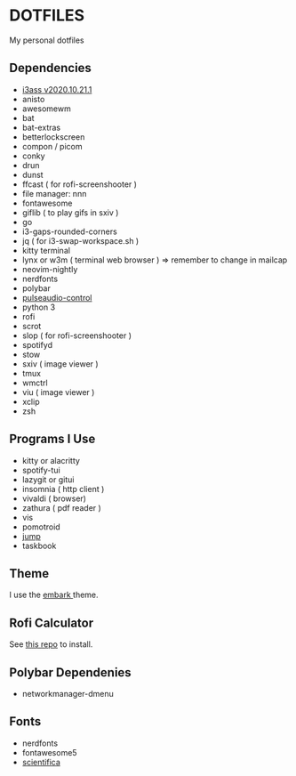 # DOTFILES
  
My personal dotfiles

## Dependencies


* [i3ass v2020.10.21.1](https://github.com/budlabs/i3ass) 
* anisto
* awesomewm
* bat 
* bat-extras
* betterlockscreen
* compon / picom
* conky
* drun
* dunst
* ffcast  ( for rofi-screenshooter )
* file manager: nnn
* fontawesome
* giflib ( to play gifs in sxiv )
* go
* i3-gaps-rounded-corners
* jq ( for i3-swap-workspace.sh )
* kitty terminal
* lynx or w3m ( terminal web browser ) => remember to change in mailcap
* neovim-nightly
* nerdfonts
* polybar
* [pulseaudio-control](https://github.com/marioortizmanero/polybar-pulseaudio-control)
* python 3
* rofi
* scrot
* slop  ( for rofi-screenshooter )
* spotifyd
* stow
* sxiv ( image viewer )
* tmux
* wmctrl
* viu ( image viewer )
* xclip
* zsh

## Programs I Use

* kitty or alacritty
* spotify-tui
* lazygit or gitui
* insomnia ( http client )
* vivaldi ( browser)
* zathura ( pdf reader )
* vis
* pomotroid
* [jump](https://github.com/gsamokovarov/jump)
* taskbook

## Theme
I use the [ embark ]( https://embark-theme.github.io/ ) theme.


## Rofi Calculator
See [this repo](https://github.com/svenstaro/rofi-calc) to install.

## Polybar Dependenies
* networkmanager-dmenu

## Fonts
* nerdfonts
* fontawesome5
* [scientifica](https://aur.archlinux.org/packages/ttf-scientifica/)
